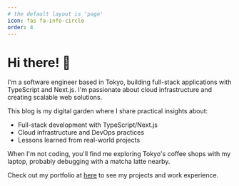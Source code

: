 ```yaml
---
# the default layout is 'page'
icon: fas fa-info-circle
order: 4
---
```


# Hi there! 👋

I'm a software engineer based in Tokyo, building full-stack applications with TypeScript and Next.js. I'm passionate about cloud infrastructure and creating scalable web solutions.

This blog is my digital garden where I share practical insights about:
- Full-stack development with TypeScript/Next.js
- Cloud infrastructure and DevOps practices
- Lessons learned from real-world projects

When I'm not coding, you'll find me exploring Tokyo's coffee shops with my laptop, probably debugging with a matcha latte nearby.

Check out my portfolio at [here](https://heyjoseph.me) to see my projects and work experience.
